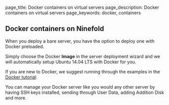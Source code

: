 page_title: Docker containers on virtual servers
page_description: Docker containers on virtual servers
page_keywords: docker, containers

## Docker containers on Ninefold

When you deploy a bare server, you have the option to deploy one with Docker preloaded.

Simply choose the Docker __Image__ in the server deployment wizard and we will automatically setup Ubuntu 14.04 LTS with Docker for you.

If you are new to Docker, we suggest running through the examples in the [Docker tutorial](https://www.docker.com/tryit/). 

You can manage your Docker server like you would any other server by having SSH keys installed, sending through User Data, adding Addition Disk and more.
